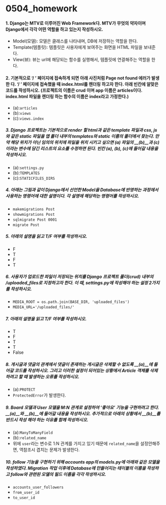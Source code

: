 # 0504_homework

#### 1.  Django는 MTV로 이루어진 Web Framework다. MTV가 무엇의 약자이며 Django에서 각각 어떤 역할을 하고 있는지 작성하시오.

- Model(모델): 모델은 클래스를 나타내며, DB에 저장하는 역할을 한다.
- Template(템플릿): 템플릿은 사용자에게 보여주는 화면을 HTML 파일을 보내준다.
- View(뷰): 뷰는 url에 해당되는 함수를 실행해서, 템플릿에 연결해주는 역할을 한다.





#### 2. 기본적으로 ‘/ ’ 페이지에 접속하게 되면 아래 사진처럼 Page not found 에러가 발생한 다. ‘/ ’ 페이지에 접속했을 때 index.html를 렌더링 하고자 한다. 아래 빈칸에 알맞은 코드를 작성하시오. (프로젝트의 이름은 crud 이며 app 이름은 articles이다. index.html 파일을 렌더링 하는 함수의 이름은 index라고 가정한다.)

- (a):`articles`
- (b):`views`
- (c):`views.index`





##### 3. Django 프로젝트는 기본적으로 render 할 html과 같은 template 파일과 css, js와 같은 static 파일을 앱 폴더 내부의 templates와 static 이름의 폴더에서 찾는다. 만약 해당 위치가 아닌 임의의 위치에 파일을 위치 시키고 싶으면 __(a)__ 파일의 __(b)__과 __(c)__ 이라는 변수에 담긴 리스트의 요소를 수정하면 된다. 빈칸 (a), (b), (c)에 들어갈 내용을 작성하시오.

- (a):`settings.py`
- (b):`TEMPLATES`
- (c):`STATICFILES_DIRS`





##### 4. 아래는 그림과 같이 Django에서 선언한 Model을 Database에 반영하는 과정에서 사용하는 명령어에 대한 설명이다. 각 설명에 해당하는 명령어를 작성하시오.

- `makemigrations Post`
- `showmigrations Post`
- `sqlmigrate Post 0001`
- `migrate Post`



##### 5. 아래의 설명을 읽고 T/F 여부를 작성하시오.

- F
- T
- F
- T



##### 6. 사용자가 업로드한 파일이 저장되는 위치를 Django 프로젝트 폴더(crud) 내부의 /uploaded_files로 지정하고자 한다. 이 때, settings.py에 작성해야 하는 설정 2가지를 작성하시오.

- `MEDIA_ROOT = os.path.join(BASE_DIR, 'uploaded_files')`
- `MEDIA_URL='/uploaded_files/'`



##### 7.  아래의 설명을 읽고 T/F 여부를 작성하시오.

- T
- F
- T
- T
- False





##### 8. 게시글과 댓글의 관계에서 댓글이 존재하는 게시글은 삭제할 수 없도록 __(a)__에 들어갈 코드를 작성하시오. 그리고 이러한 설정이 되어있는 상황에서 Article 객체를 삭제하려고 할 때 발생하는 오류를 작성하시오.

- (a):`PROTECT`
- `ProtectedError`가 발생한다.





##### 9.  Board 모델과 User 모델을 M:N 관계로 설정하여 ‘좋아요’ 기능을 구현하려고 한다. __(a)__와 __(b)__에 들어갈 내용을 작성하시오. 추가적으로 아래의 상황에서 __(b)__를 반드시 작성 해야 하는 이유를 함께 작성하시오.



- (a):`ManyToManyField`
- (b):`related_name`
- 위에 `user`라는 변수로 1:N  관계를 가지고 있기 때문에 `related_name`을 설정안해주면, 역참조시 겹치는 문제가 발생한다.





##### 10.  follow 기능을 구현하기 위해 accounts app의 models.py에 아래와 같은 모델을 작성하였다. Migration 작업 이후에 Database에 만들어지는 테이블의 이름을 작성하고 follow와 관련된 모델의 필드 이름을 각각 작성하시오.



- `accounts_user_followers`
- `from_user_id`
- `to_user_id`
